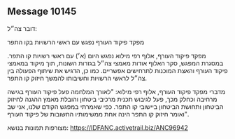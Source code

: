 ## Message 10145

דובר צה״ל: 

מפקד פיקוד העורף נפגש עם ראשי הרשויות בקו התפר

מפקד פיקוד העורף, אלוף רפי מילוא נפגש היום (א׳) עם ראשי רשויות קו התפר. 
במסגרת המפגש, סקר האלוף אודות מאמצי צה״ל בגזרות השונות, תוך מיקוד במאמצי פיקוד העורף והאצת המוכנות לתרחישים אפשריים. כמו כן, הדגיש את שיתוף הפעולה בין צה״ל לראשי הרשויות וחשיבותו להמשך חיזוק קו התפר.

מדברי מפקד פיקוד העורף, אלוף רפי מילוא: "לאורך המלחמה פעל פיקוד העורף בגישה מרחיבה וכחלק מכך, פעל לגיבוש תכנית מרכיבי ביטחון והובלת מאמץ ההגנה לחיזוק הביטחון ותחושת הביטחון ביישובי קו התפר. כפי שאמרתי במפגש הקודם שלנו, אני שב ואומר חיזוק קו התפר הינה אחת ממשימותיו החשובות של פיקוד העורף".

מצורפות תמונות בנושא: https://IDFANC.activetrail.biz/ANC96942

